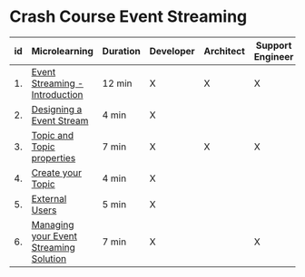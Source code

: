 # Crash Course Event Streaming


| id | Microlearning | Duration | Developer | Architect | Support<br>Engineer |
| ---- | ---- | ---- | ---- | ---- | ---- |
|1. |[Event Streaming - Introduction](microlearning-event-streaming-introduction.md)| 12 min | X | X | X |
|2. |[Designing a Event Stream](microlearning-designing-a-event-stream.md)| 4 min | X | | |
|3. |[Topic and Topic properties](microlearning-topic-and-topic-properties.md)| 7 min | X | X | X |
|4. |[Create your Topic](microlearning-create-your-topic.md)| 4 min | X | | | 
|5. |[External Users](microlearning-external-users-es.md)| 5 min | X | | |
|6. |[Managing your Event Streaming Solution](microlearning-managing-your-event-streaming-solution.md)| 7 min | X | | X |

